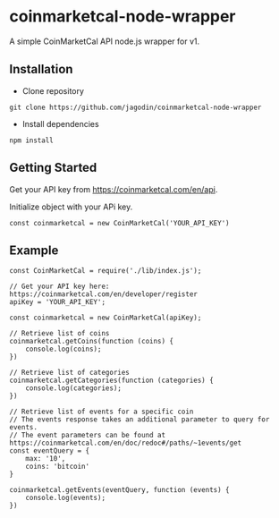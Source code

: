 # coinmarketcal-node-wrapper

A simple CoinMarketCal API node.js wrapper for v1.

## Installation
* Clone repository

```
git clone https://github.com/jagodin/coinmarketcal-node-wrapper
```

* Install dependencies

```
npm install
```

## Getting Started

Get your API key from https://coinmarketcal.com/en/api.

Initialize object with your APi key.

```
const coinmarketcal = new CoinMarketCal('YOUR_API_KEY')
```

## Example

```
const CoinMarketCal = require('./lib/index.js');

// Get your API key here: https://coinmarketcal.com/en/developer/register
apiKey = 'YOUR_API_KEY';

const coinmarketcal = new CoinMarketCal(apiKey);

// Retrieve list of coins
coinmarketcal.getCoins(function (coins) {
    console.log(coins);
})

// Retrieve list of categories
coinmarketcal.getCategories(function (categories) {
    console.log(categories);
})

// Retrieve list of events for a specific coin
// The events response takes an additional parameter to query for events.
// The event parameters can be found at https://coinmarketcal.com/en/doc/redoc#/paths/~1events/get
const eventQuery = {
    max: '10',
    coins: 'bitcoin'
}

coinmarketcal.getEvents(eventQuery, function (events) {
    console.log(events);
})
```
